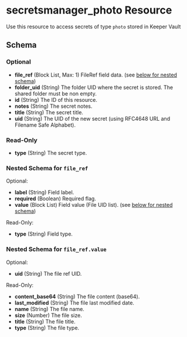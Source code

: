 # secretsmanager_photo Resource

Use this resource to access secrets of type `photo` stored in Keeper Vault

## Schema

### Optional

- **file_ref** (Block List, Max: 1) FileRef field data. (see [below for nested schema](#nestedblock--file_ref))
- **folder_uid** (String) The folder UID where the secret is stored. The shared folder must be non empty.
- **id** (String) The ID of this resource.
- **notes** (String) The secret notes.
- **title** (String) The secret title.
- **uid** (String) The UID of the new secret (using RFC4648 URL and Filename Safe Alphabet).

### Read-Only

- **type** (String) The secret type.

<a id="nestedblock--file_ref"></a>
### Nested Schema for `file_ref`

Optional:

- **label** (String) Field label.
- **required** (Boolean) Required flag.
- **value** (Block List) Field value (File UID list). (see [below for nested schema](#nestedblock--file_ref--value))

Read-Only:

- **type** (String) Field type.

<a id="nestedblock--file_ref--value"></a>
### Nested Schema for `file_ref.value`

Optional:

- **uid** (String) The file ref UID.

Read-Only:

- **content_base64** (String) The file content (base64).
- **last_modified** (String) The file last modified date.
- **name** (String) The file name.
- **size** (Number) The file size.
- **title** (String) The file title.
- **type** (String) The file type.
